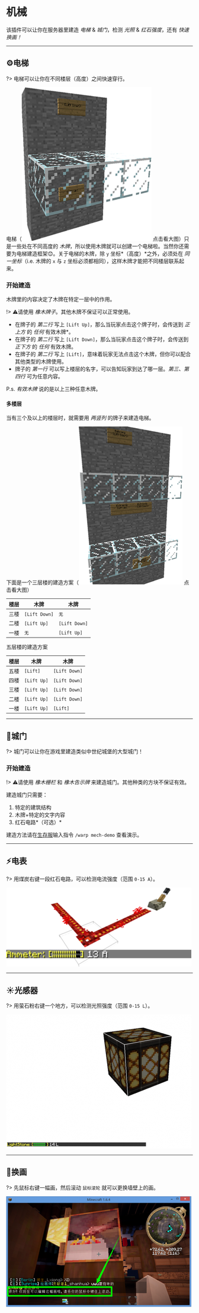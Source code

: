 # 机械

该插件可以让你在服务器里建造 *电梯* & *城门*，检测 *光照* & *红石强度*，还有 *快速换画！*

----

## ⚙️电梯

?> 电梯可以让你在不同楼层（高度）之间快速穿行。

电梯（![电梯](../assets/images/plugins/cb-elevator.png ':size=16') 点击看大图）只是一些处在不同高度的 *木牌*，所以使用木牌就可以创建一个电梯啦。当然你还需要为电梯建造框架😊。关于电梯的木牌，除 `y` 坐标*（高度）*之外，必须处在 *同一坐标*（i.e. 木牌的 `x` 与 `z` 坐标必须都相同），这样木牌才能把不同楼层联系起来。

### 开始建造

木牌里的内容决定了木牌在特定一层中的作用。

!> ⚠️请使用 *橡木牌子*。其他木牌不保证可以正常使用。

- 在牌子的 *第二行* 写上 `[Lift Up]`，那么当玩家点击这个牌子时，会传送到 *正上方* 的 *任何* 有效木牌*。
- 在牌子的 *第二行* 写上 `[Lift Down]`，那么当玩家点击这个牌子时，会传送到 *正下方* 的 *任何* 有效木牌。
- 在牌子的 *第二行* 写上 `[Lift]`，意味着玩家无法点击这个木牌，但你可以配合其他类型的木牌使用。
- 牌子的 *第一行* 可以写上楼层的名字，可以告知玩家到达了哪一层。*第三、第四行* 可为任意内容。

P.s. *有效木牌* 说的是以上三种任意木牌。

#### 多楼层

当有三个及以上的楼层时，就需要用 *两竖列* 的牌子来建造电梯。

下面是一个三层楼的建造方案（![三层楼](../assets/images/plugins/cb-elevator-3-floors.png ':size=16') 点击看大图）

| 楼层 | 木牌          | 木牌          |
| ---- | ------------- | ------------- |
| 三楼 | `[Lift Down]` | `无`          |
| 二楼 | `[Lift Up]`   | `[Lift Down]` |
| 一楼 | `无`          | `[Lift Up]`   |

五层楼的建造方案

| 楼层 | 木牌        | 木牌          |
| ---- | ----------- | ------------- |
| 五楼 | `[Lift]`    | `[Lift Down]` |
| 四楼 | `[Lift Up]` | `[Lift Down]` |
| 三楼 | `[Lift Up]` | `[Lift Down]` |
| 二楼 | `[Lift Up]` | `[Lift Down]` |
| 一楼 | `[Lift Up]` | `[Lift]`      |

----

## 🚪城门

?> 城门可以让你在游戏里建造类似中世纪城堡的大型城门！

### 开始建造

!> ⚠️请使用 *橡木栅栏* 和 *橡木告示牌* 来建造城门。其他种类的方块不保证有效。

建造城门只需要：

1. 特定的建筑结构
2. 木牌+特定的文字内容
3. 红石电路*（可选）*

建造方法请在[生存服](/welcome/servers.md)输入指令 `/warp mech-demo` 查看演示。

----

## ⚡️电表

?> 用煤炭右键一段红石电路，可以检测电流强度（范围 `0-15 A`）。

![电表](../assets/images/plugins/cb-ammeter.png)

----

## ☀️光感器

?> 用萤石粉右键一个地方，可以检测光照强度（范围 `0-15 L`）。

![光感器](../assets/images/plugins/cb-lightstone.png)

----

## 🌁换画

?> 先鼠标右键一幅画，然后滚动 `鼠标滚轮` 就可以更换墙壁上的画。

![换画](../assets/images/plugins/cb-painting-switcher.png)

